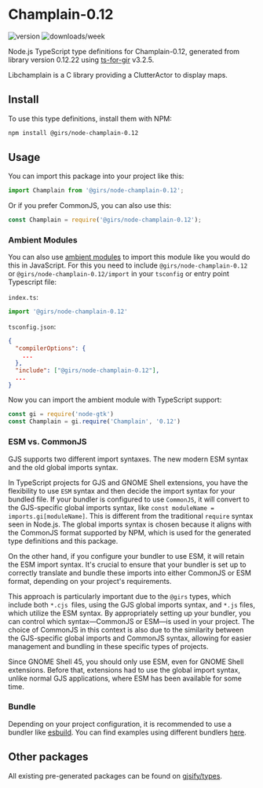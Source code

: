 
# Champlain-0.12

![version](https://img.shields.io/npm/v/@girs/node-champlain-0.12)
![downloads/week](https://img.shields.io/npm/dw/@girs/node-champlain-0.12)


Node.js TypeScript type definitions for Champlain-0.12, generated from library version 0.12.22 using [ts-for-gir](https://github.com/gjsify/ts-for-gir) v3.2.5.

Libchamplain is a C library providing a ClutterActor to display maps.

## Install

To use this type definitions, install them with NPM:
```bash
npm install @girs/node-champlain-0.12
```

## Usage

You can import this package into your project like this:
```ts
import Champlain from '@girs/node-champlain-0.12';
```

Or if you prefer CommonJS, you can also use this:
```ts
const Champlain = require('@girs/node-champlain-0.12');
```

### Ambient Modules

You can also use [ambient modules](https://github.com/gjsify/ts-for-gir/tree/main/packages/cli#ambient-modules) to import this module like you would do this in JavaScript.
For this you need to include `@girs/node-champlain-0.12` or `@girs/node-champlain-0.12/import` in your `tsconfig` or entry point Typescript file:

`index.ts`:
```ts
import '@girs/node-champlain-0.12'
```

`tsconfig.json`:
```json
{
  "compilerOptions": {
    ...
  },
  "include": ["@girs/node-champlain-0.12"],
  ...
}
```

Now you can import the ambient module with TypeScript support: 

```ts
const gi = require('node-gtk')
const Champlain = gi.require('Champlain', '0.12')
```



### ESM vs. CommonJS

GJS supports two different import syntaxes. The new modern ESM syntax and the old global imports syntax.

In TypeScript projects for GJS and GNOME Shell extensions, you have the flexibility to use `ESM` syntax and then decide the import syntax for your bundled file. If your bundler is configured to use `CommonJS`, it will convert to the GJS-specific global imports syntax, like `const moduleName = imports.gi[moduleName]`. This is different from the traditional `require` syntax seen in Node.js. The global imports syntax is chosen because it aligns with the CommonJS format supported by NPM, which is used for the generated type definitions and this package.

On the other hand, if you configure your bundler to use ESM, it will retain the ESM import syntax. It's crucial to ensure that your bundler is set up to correctly translate and bundle these imports into either CommonJS or ESM format, depending on your project's requirements.

This approach is particularly important due to the `@girs` types, which include both `*.cjs `files, using the GJS global imports syntax, and `*.js` files, which utilize the ESM syntax. By appropriately setting up your bundler, you can control which syntax—CommonJS or ESM—is used in your project. The choice of CommonJS in this context is also due to the similarity between the GJS-specific global imports and CommonJS syntax, allowing for easier management and bundling in these specific types of projects.

Since GNOME Shell 45, you should only use ESM, even for GNOME Shell extensions. Before that, extensions had to use the global import syntax, unlike normal GJS applications, where ESM has been available for some time.

### Bundle

Depending on your project configuration, it is recommended to use a bundler like [esbuild](https://esbuild.github.io/). You can find examples using different bundlers [here](https://github.com/gjsify/ts-for-gir/tree/main/examples).

## Other packages

All existing pre-generated packages can be found on [gjsify/types](https://github.com/gjsify/types).


